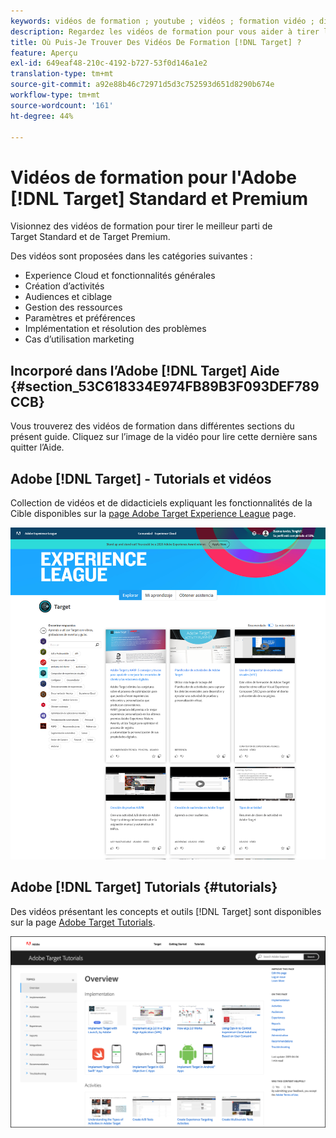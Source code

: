 ```yaml
---
keywords: vidéos de formation ; youtube ; vidéos ; formation vidéo ; didacticiel ; didacticiels ; vidéo
description: Regardez les vidéos de formation pour vous aider à tirer le meilleur parti de  [!DNL Target] Standard and [!DNL Target] Premium.
title: Où Puis-Je Trouver Des Vidéos De Formation [!DNL Target] ?
feature: Aperçu
exl-id: 649eaf48-210c-4192-b727-53f0d146a1e2
translation-type: tm+mt
source-git-commit: a92e88b46c72971d5d3c752593d651d8290b674e
workflow-type: tm+mt
source-wordcount: '161'
ht-degree: 44%

---
```


# Vidéos de formation pour l&#39;Adobe [!DNL Target] Standard et Premium

Visionnez des vidéos de formation pour tirer le meilleur parti de Target Standard et de Target Premium.

Des vidéos sont proposées dans les catégories suivantes :

* Experience Cloud et fonctionnalités générales
* Création d’activités
* Audiences et ciblage
* Gestion des ressources
* Paramètres et préférences
* Implémentation et résolution des problèmes
* Cas d’utilisation marketing

## Incorporé dans l’Adobe [!DNL Target] Aide {#section_53C618334E974FB89B3F093DEF789CCB}

Vous trouverez des vidéos de formation dans différentes sections du présent guide. Cliquez sur l’image de la vidéo pour lire cette dernière sans quitter l’Aide.

## Adobe [!DNL Target] - Tutorials et vidéos

Collection de vidéos et de didacticiels expliquant les fonctionnalités de la Cible disponibles sur la [page Adobe Target Experience League](https://guided.adobe.com/#recommended/solutions/target) page.

![Vidéos d’Experience League](/help/c-intro/assets/experience-league.png)

## Adobe [!DNL Target] Tutorials {#tutorials}

Des vidéos présentant les concepts et outils [!DNL Target] sont disponibles sur la page [Adobe Target Tutorials](https://experienceleague.adobe.com/docs/target-learn/tutorials/overview.html).

![Didacticiels d’Adobe Target](/help/c-intro/assets/adobe-target-tutorials-new.png)
